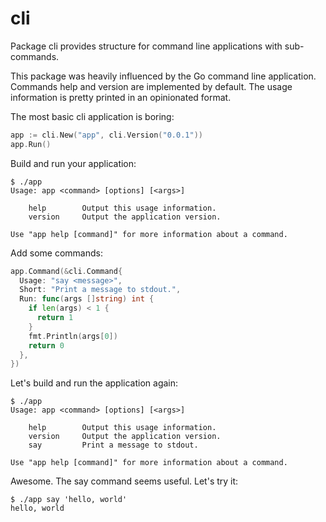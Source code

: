 # cli

Package cli provides structure for command line applications with sub-commands.

This package was heavily influenced by the Go command line application.
Commands help and version are implemented by default. The usage information
is pretty printed in an opinionated format.

The most basic cli application is boring:

```go
app := cli.New("app", cli.Version("0.0.1"))
app.Run()
```  

Build and run your application:

```
$ ./app
Usage: app <command> [options] [<args>]

    help        Output this usage information.
    version     Output the application version.

Use "app help [command]" for more information about a command.
```

Add some commands:

```go
app.Command(&cli.Command{
  Usage: "say <message>",
  Short: "Print a message to stdout.",
  Run: func(args []string) int {
    if len(args) < 1 {
      return 1
    }
    fmt.Println(args[0])
    return 0
  },
})
```

Let's build and run the application again:

```
$ ./app
Usage: app <command> [options] [<args>]

    help        Output this usage information.
    version     Output the application version.
    say         Print a message to stdout.

Use "app help [command]" for more information about a command.
```

Awesome. The say command seems useful. Let's try it:

```
$ ./app say 'hello, world'
hello, world
```

